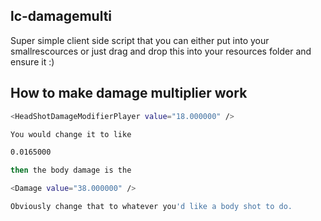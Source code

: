 ## lc-damagemulti

Super simple client side script that you can either put into your smallrescources or just drag and drop this into your resources folder and ensure it :)

## How to make damage multiplier work

```bash
<HeadShotDamageModifierPlayer value="18.000000" />

You would change it to like

0.0165000

then the body damage is the 

<Damage value="38.000000" />

Obviously change that to whatever you'd like a body shot to do.
``` 
 
